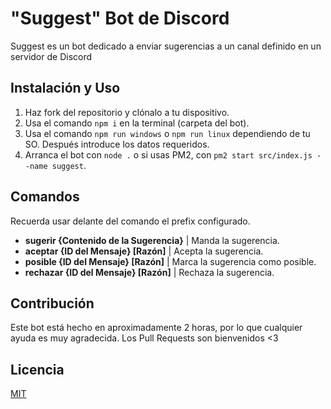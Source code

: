 # "Suggest" Bot de Discord

Suggest es un bot dedicado a enviar sugerencias a un canal definido en un servidor de Discord

## Instalación y Uso

1. Haz fork del repositorio y clónalo a tu dispositivo.
2. Usa el comando `npm i` en la terminal (carpeta del bot).
3. Usa el comando `npm run windows` o `npm run linux` dependiendo de tu SO. Después introduce los datos requeridos.
4. Arranca el bot con `node .` o si usas PM2, con `pm2 start src/index.js --name suggest`.

## Comandos

Recuerda usar delante del comando el prefix configurado.

- **sugerir {Contenido de la Sugerencia}** | Manda la sugerencia.
- **aceptar {ID del Mensaje} [Razón]** | Acepta la sugerencia.
- **posible {ID del Mensaje} [Razón]** | Marca la sugerencia como posible.
- **rechazar {ID del Mensaje} [Razón]** | Rechaza la sugerencia.

## Contribución
Este bot está hecho en aproximadamente 2 horas, por lo que cualquier ayuda es muy agradecida.
Los Pull Requests son bienvenidos <3

## Licencia
[MIT](https://choosealicense.com/licenses/mit/)
